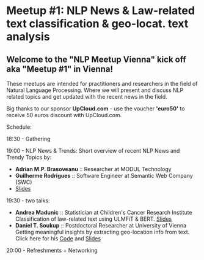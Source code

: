 # Meetup #1: NLP News & Law-related text classification & geo-locat. text analysis

## Welcome to the "NLP Meetup Vienna" kick off aka "Meetup #1" in Vienna!

These meetups are intended for practitioners and researchers in the field of Natural Language Processing. Where we will present and discuss NLP related topics and get updated with the recent news in the field.

Big thanks to our sponsor **UpCloud.com** - use the voucher **'euro50'** to receive 50 euros discount with UpCloud.com.

Schedule:

18:30 - Gathering

19:00 - NLP News & Trends:
Short overview of recent NLP News and Trendy Topics by:
* **Adrian M.P. Brasoveanu** :: Researcher at MODUL Technology
* **Guilherme Rodrigues** :: Software Engineer at Semantic Web Company (SWC)
* [Slides](https://github.com/nlpvienna/Meetup/blob/master/01/nlpnewsandtrends.pdf)

19:30 - two talks:
* **Andrea Madunic** :: Statistician at Children's Cancer Research Institute <br>
Classification of law-related text using ULMFiT & BERT. [Slides](https://github.com/nlpvienna/Meetup/blob/master/01/Andrea%20Madunic%20-%20Classification%20of%20law%20related%20texts.pdf)
* **Daniel T. Soukup** :: Postdoctoral Researcher at University of Vienna <br>
Getting meaningful insights by extracting geo-location info from text. Click here for his [Code](https://github.com/danieltsoukup/data4good---GruenStattGrau) and [Slides](https://github.com/danieltsoukup/data4good---GruenStattGrau/blob/master/notebooks/2.0_RegDan_locationdetection.slides.html)


20:00 - Refreshments + Networking


